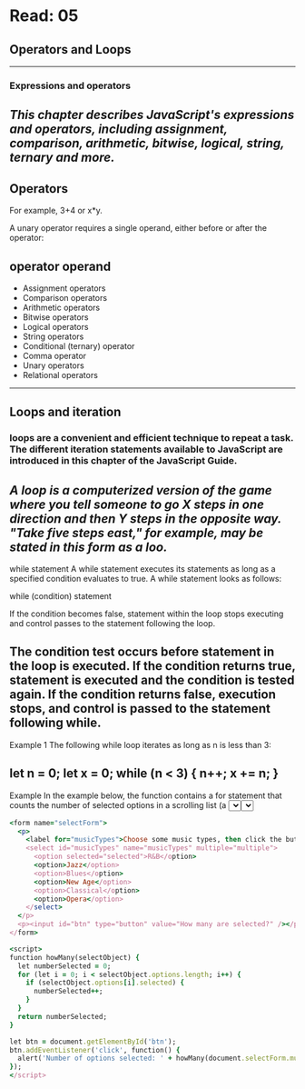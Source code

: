 # Read: 05
## Operators and Loops
------------------------------
### Expressions and operators
*This chapter describes JavaScript's expressions and operators, including assignment, comparison, arithmetic, bitwise, logical, string, ternary and more.*
--
Operators
------------------
For example, 3+4 or x*y.

A unary operator requires a single operand, either before or after the operator:

operator operand
--------------------
- Assignment operators
- Comparison operators
- Arithmetic operators
- Bitwise operators
- Logical operators
- String operators
- Conditional (ternary) operator
- Comma operator
- Unary operators
- Relational operators



---------------------------------------------------------------------
## Loops and iteration
### loops are a convenient and efficient technique to repeat a task. The different iteration statements available to JavaScript are introduced in this chapter of the JavaScript Guide.

*A loop is a computerized version of the game where you tell someone to go X steps in one direction and then Y steps in the opposite way. "Take five steps east," for example, may be stated in this form as a loo.*
-----------
while statement
A while statement executes its statements as long as a specified condition evaluates to true. A while statement looks as follows:

while (condition)
  statement

  If the condition becomes false, statement within the loop stops executing and control passes to the statement following the loop.

The condition test occurs before statement in the loop is executed. If the condition returns true, statement is executed and the condition is tested again. If the condition returns false, execution stops, and control is passed to the statement following while.
----------
Example 1
The following while loop iterates as long as n is less than 3:

let n = 0;
let x = 0;
while (n < 3) {
  n++;
  x += n;
}
----------------------
Example
In the example below, the function contains a for statement that counts the number of selected options in a scrolling list (a <select> element that allows multiple selections). The for statement declares the variable i and initializes it to 0. It checks that i is less than the number of options in the <select> element, performs the succeeding if statement, and increments i by after each pass through the loop.

``` ruby
<form name="selectForm">
  <p>
    <label for="musicTypes">Choose some music types, then click the button below:</label>
    <select id="musicTypes" name="musicTypes" multiple="multiple">
      <option selected="selected">R&B</option>
      <option>Jazz</option>
      <option>Blues</option>
      <option>New Age</option>
      <option>Classical</option>
      <option>Opera</option>
    </select>
  </p>
  <p><input id="btn" type="button" value="How many are selected?" /></p>
</form>

<script>
function howMany(selectObject) {
  let numberSelected = 0;
  for (let i = 0; i < selectObject.options.length; i++) {
    if (selectObject.options[i].selected) {
      numberSelected++;
    }
  }
  return numberSelected;
}

let btn = document.getElementById('btn');
btn.addEventListener('click', function() {
  alert('Number of options selected: ' + howMany(document.selectForm.musicTypes));
});
</script>

```